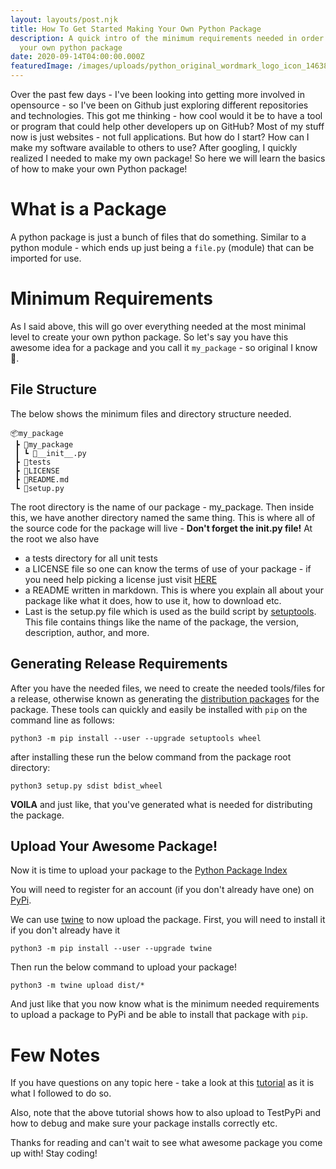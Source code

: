 ```yaml
---
layout: layouts/post.njk
title: How To Get Started Making Your Own Python Package
description: A quick intro of the minimum requirements needed in order to create
  your own python package
date: 2020-09-14T04:00:00.000Z
featuredImage: /images/uploads/python_original_wordmark_logo_icon_146382.png
---
```

Over the past few days - I've been looking into getting more involved in opensource - so I've been on Github just exploring different repositories and technologies. This got me thinking - how cool would it be to have a tool or program that could help other developers up on GitHub? Most of my stuff now is just websites - not full applications. But how do I start? How can I make my software available to others to use? After googling, I quickly realized I needed to make my own package! So here we will learn the basics of how to make your own Python package!

# What is a Package

A python package is just a bunch of files that do something. Similar to a python module - which ends up just being a `file.py` (module) that can be imported for use.

# Minimum Requirements

As I said above, this will go over everything needed at the most minimal level to create your own python package. So let's say you have this awesome idea for a package and you call it `my_package` - so original I know 🤣.

## File Structure

The below shows the minimum files and directory structure needed.

```
📦my_package
 ┣ 📂my_package
 ┃ ┗ 📜__init__.py
 ┣ 📂tests
 ┣ 📜LICENSE
 ┣ 📜README.md
 ┗ 📜setup.py
```

The root directory is the name of our package - my_package. Then inside this, we have another directory named the same thing. This is where all of the source code for the package will live - **Don't forget the **init**.py file!** At the root we also have

- a tests directory for all unit tests
- a LICENSE file so one can know the terms of use of your package - if you need help picking a license just visit [HERE](https://choosealicense.com/)
- a README written in markdown. This is where you explain all about your package like what it does, how to use it, how to download etc.
- Last is the setup.py file which is used as the build script by [setuptools](https://packaging.python.org/key_projects/#setuptools). This file contains things like the name of the package, the version, description, author, and more.

## Generating Release Requirements

After you have the needed files, we need to create the needed tools/files for a release, otherwise known as generating the [distribution packages](https://packaging.python.org/glossary/#term-Distribution-Package) for the package. These tools can quickly and easily be installed with `pip` on the command line as follows:

```
python3 -m pip install --user --upgrade setuptools wheel
```

after installing these run the below command from the package root directory:

```
python3 setup.py sdist bdist_wheel
```

**VOILA** and just like, that you've generated what is needed for distributing the package.

## Upload Your Awesome Package!

Now it is time to upload your package to the [Python Package Index](https://pypi.org/)

You will need to register for an account (if you don't already have one) on [PyPi](https://pypi.org/).

We can use [twine](https://packaging.python.org/key_projects/#twine) to now upload the package. First, you will need to install it if you don't already have it

```
python3 -m pip install --user --upgrade twine
```

Then run the below command to upload your package!

```
python3 -m twine upload dist/*
```

And just like that you now know what is the minimum needed requirements to upload a package to PyPi and be able to install that package with `pip`.

# Few Notes

If you have questions on any topic here - take a look at this [tutorial](https://packaging.python.org/tutorials/packaging-projects/) as it is what I followed to do so.

Also, note that the above tutorial shows how to also upload to TestPyPi and how to debug and make sure your package installs correctly etc.

Thanks for reading and can't wait to see what awesome package you come up with! Stay coding!
